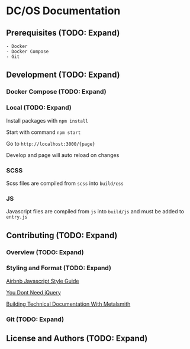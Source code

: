# DC/OS Documentation

## Prerequisites (TODO: Expand)

    - Docker
    - Docker Compose
    - Git

## Development (TODO: Expand)

### Docker Compose (TODO: Expand)

### Local (TODO: Expand)

Install packages with `npm install`

Start with command `npm start`

Go to `http://localhost:3000/{page}`

Develop and page will auto reload on changes

### SCSS

Scss files are compiled from `scss` into `build/css`

### JS

Javascript files are compiled from `js` into `build/js` and must be added to `entry.js`

## Contributing (TODO: Expand)

### Overview (TODO: Expand)

### Styling and Format (TODO: Expand)

[Airbnb Javascript Style Guide](https://github.com/airbnb/javascript)

[You Dont Need jQuery](https://github.com/oneuijs/You-Dont-Need-jQuery)

[Building Technical Documentation With Metalsmith](https://segment.com/blog/building-technical-documentation-with-metalsmith/)

### Git (TODO: Expand)

## License and Authors (TODO: Expand)
